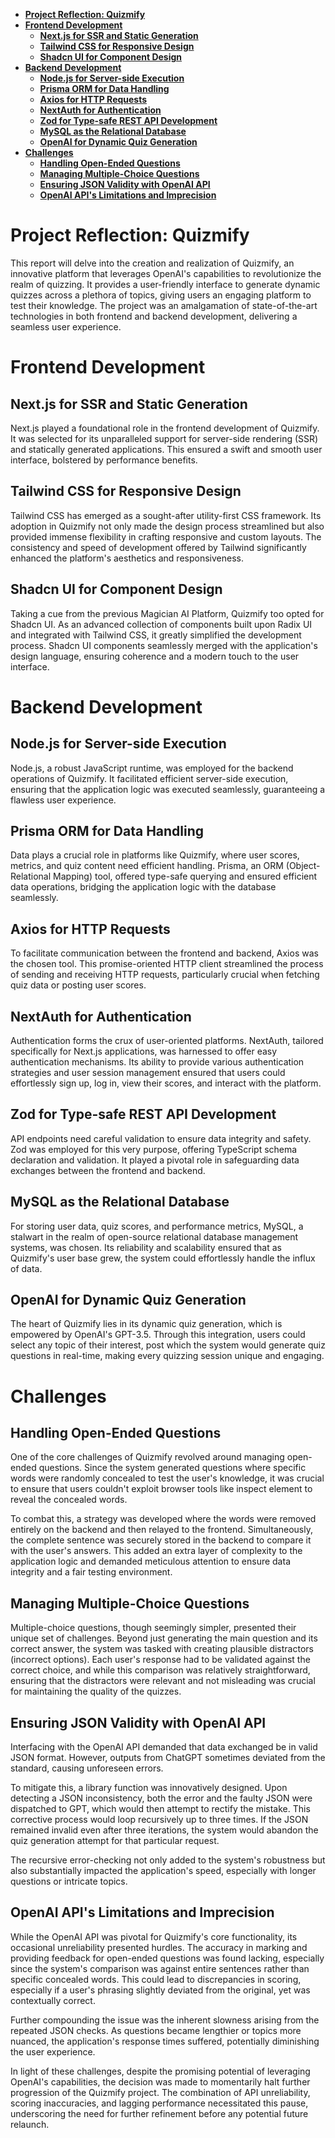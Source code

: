 - [**Project Reflection: Quizmify**](#project-reflection-quizmify)
- [**Frontend Development**](#frontend-development)
	- [**Next.js for SSR and Static Generation**](#nextjs-for-ssr-and-static-generation)
	- [**Tailwind CSS for Responsive Design**](#tailwind-css-for-responsive-design)
	- [**Shadcn UI for Component Design**](#shadcn-ui-for-component-design)
- [**Backend Development**](#backend-development)
	- [**Node.js for Server-side Execution**](#nodejs-for-server-side-execution)
	- [**Prisma ORM for Data Handling**](#prisma-orm-for-data-handling)
	- [**Axios for HTTP Requests**](#axios-for-http-requests)
	- [**NextAuth for Authentication**](#nextauth-for-authentication)
	- [**Zod for Type-safe REST API Development**](#zod-for-type-safe-rest-api-development)
	- [**MySQL as the Relational Database**](#mysql-as-the-relational-database)
	- [**OpenAI for Dynamic Quiz Generation**](#openai-for-dynamic-quiz-generation)
- [**Challenges**](#challenges)
	- [**Handling Open-Ended Questions**](#handling-open-ended-questions)
	- [**Managing Multiple-Choice Questions**](#managing-multiple-choice-questions)
	- [**Ensuring JSON Validity with OpenAI API**](#ensuring-json-validity-with-openai-api)
	- [**OpenAI API's Limitations and Imprecision**](#openai-apis-limitations-and-imprecision)


# **Project Reflection: Quizmify**

This report will delve into the creation and realization of Quizmify, an innovative platform that leverages OpenAI's capabilities to revolutionize the realm of quizzing. It provides a user-friendly interface to generate dynamic quizzes across a plethora of topics, giving users an engaging platform to test their knowledge. The project was an amalgamation of state-of-the-art technologies in both frontend and backend development, delivering a seamless user experience.

# **Frontend Development**

## **Next.js for SSR and Static Generation**

Next.js played a foundational role in the frontend development of Quizmify. It was selected for its unparalleled support for server-side rendering (SSR) and statically generated applications. This ensured a swift and smooth user interface, bolstered by performance benefits.

## **Tailwind CSS for Responsive Design**

Tailwind CSS has emerged as a sought-after utility-first CSS framework. Its adoption in Quizmify not only made the design process streamlined but also provided immense flexibility in crafting responsive and custom layouts. The consistency and speed of development offered by Tailwind significantly enhanced the platform's aesthetics and responsiveness.

## **Shadcn UI for Component Design**

Taking a cue from the previous Magician AI Platform, Quizmify too opted for Shadcn UI. As an advanced collection of components built upon Radix UI and integrated with Tailwind CSS, it greatly simplified the development process. Shadcn UI components seamlessly merged with the application's design language, ensuring coherence and a modern touch to the user interface.

# **Backend Development**

## **Node.js for Server-side Execution**

Node.js, a robust JavaScript runtime, was employed for the backend operations of Quizmify. It facilitated efficient server-side execution, ensuring that the application logic was executed seamlessly, guaranteeing a flawless user experience.

## **Prisma ORM for Data Handling**

Data plays a crucial role in platforms like Quizmify, where user scores, metrics, and quiz content need efficient handling. Prisma, an ORM (Object-Relational Mapping) tool, offered type-safe querying and ensured efficient data operations, bridging the application logic with the database seamlessly.

## **Axios for HTTP Requests**

To facilitate communication between the frontend and backend, Axios was the chosen tool. This promise-oriented HTTP client streamlined the process of sending and receiving HTTP requests, particularly crucial when fetching quiz data or posting user scores.

## **NextAuth for Authentication**

Authentication forms the crux of user-oriented platforms. NextAuth, tailored specifically for Next.js applications, was harnessed to offer easy authentication mechanisms. Its ability to provide various authentication strategies and user session management ensured that users could effortlessly sign up, log in, view their scores, and interact with the platform.

## **Zod for Type-safe REST API Development**

API endpoints need careful validation to ensure data integrity and safety. Zod was employed for this very purpose, offering TypeScript schema declaration and validation. It played a pivotal role in safeguarding data exchanges between the frontend and backend.

## **MySQL as the Relational Database**

For storing user data, quiz scores, and performance metrics, MySQL, a stalwart in the realm of open-source relational database management systems, was chosen. Its reliability and scalability ensured that as Quizmify's user base grew, the system could effortlessly handle the influx of data.

## **OpenAI for Dynamic Quiz Generation**

The heart of Quizmify lies in its dynamic quiz generation, which is empowered by OpenAI's GPT-3.5. Through this integration, users could select any topic of their interest, post which the system would generate quiz questions in real-time, making every quizzing session unique and engaging.

# **Challenges**

## **Handling Open-Ended Questions**

One of the core challenges of Quizmify revolved around managing open-ended questions. Since the system generated questions where specific words were randomly concealed to test the user's knowledge, it was crucial to ensure that users couldn't exploit browser tools like inspect element to reveal the concealed words. 

To combat this, a strategy was developed where the words were removed entirely on the backend and then relayed to the frontend. Simultaneously, the complete sentence was securely stored in the backend to compare it with the user's answers. This added an extra layer of complexity to the application logic and demanded meticulous attention to ensure data integrity and a fair testing environment.

## **Managing Multiple-Choice Questions**

Multiple-choice questions, though seemingly simpler, presented their unique set of challenges. Beyond just generating the main question and its correct answer, the system was tasked with creating plausible distractors (incorrect options). Each user's response had to be validated against the correct choice, and while this comparison was relatively straightforward, ensuring that the distractors were relevant and not misleading was crucial for maintaining the quality of the quizzes.

## **Ensuring JSON Validity with OpenAI API**

Interfacing with the OpenAI API demanded that data exchanged be in valid JSON format. However, outputs from ChatGPT sometimes deviated from the standard, causing unforeseen errors. 

To mitigate this, a library function was innovatively designed. Upon detecting a JSON inconsistency, both the error and the faulty JSON were dispatched to GPT, which would then attempt to rectify the mistake. This corrective process would loop recursively up to three times. If the JSON remained invalid even after three iterations, the system would abandon the quiz generation attempt for that particular request.

The recursive error-checking not only added to the system's robustness but also substantially impacted the application's speed, especially with longer questions or intricate topics.

## **OpenAI API's Limitations and Imprecision**

While the OpenAI API was pivotal for Quizmify's core functionality, its occasional unreliability presented hurdles. The accuracy in marking and providing feedback for open-ended questions was found lacking, especially since the system's comparison was against entire sentences rather than specific concealed words. This could lead to discrepancies in scoring, especially if a user's phrasing slightly deviated from the original, yet was contextually correct.

Further compounding the issue was the inherent slowness arising from the repeated JSON checks. As questions became lengthier or topics more nuanced, the application's response times suffered, potentially diminishing the user experience.

In light of these challenges, despite the promising potential of leveraging OpenAI's capabilities, the decision was made to momentarily halt further progression of the Quizmify project. The combination of API unreliability, scoring inaccuracies, and lagging performance necessitated this pause, underscoring the need for further refinement before any potential future relaunch.